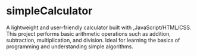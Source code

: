 # simpleCalculator
A lightweight and user-friendly calculator built with ,JavaScript/HTML/CSS. This project performs basic arithmetic operations such as addition, subtraction, multiplication, and division. Ideal for learning the basics of programming and understanding simple algorithms.
